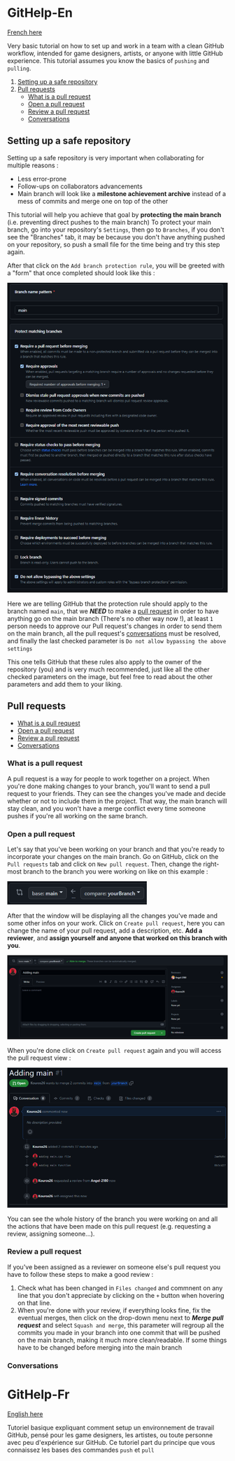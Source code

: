 # GitHelp-En

[French here](#githelp-fr)

Very basic tutorial on how to set up and work in a team with a clean GitHub workflow, intended for game designers, artists, or anyone with little GitHub experience. This tutorial assumes you know the basics of `pushing` and `pulling`.

1. [Setting up a safe repository](#setting-up-a-safe-repository)
2. [Pull requests](#pull-requests)
   - [What is a pull request](#what-is-a-pull-request)
   - [Open a pull request](#open-a-pull-request)
   - [Review a pull request](#review-a-pull-request)
   - [Conversations](#conversations)
  
## Setting up a safe repository

Setting up a safe repository is very important when collaborating for multiple reasons :

- Less error-prone
- Follow-ups on collaborators advancements
- Main branch will look like a **milestone achievement archive** instead of a mess of commits and merge one on top of the other

This tutorial will help you achieve that goal by **protecting the main branch** (i.e. preventing direct pushes to the main branch)
To protect your main branch, go into your repository's `Settings`, then go to `Branches`, if you don't see the "Branches" tab, it may be because you don't have anything pushed on your repository, so push a small file for the time being and try this step again.

After that click on the	`Add branch protection rule`, you will be greeted with a "form" that once completed should look like this :

![Branch protection](img/branchprotection.PNG)

Here we are telling GitHub that the protection rule should apply to the branch named `main`, that we ***NEED*** to make a [pull request](#pull-requests) in order to have anything go on the main branch (There's no other way now !), at least `1` person needs to approve our Pull request's changes in order to send them on the main branch, all the pull request's [conversations](#conversations) must be resolved, and finally the last checked parameter is `Do not allow bypassing the above settings`

This one tells GitHub that these rules also apply to the owner of the repository (you) and is very much recommended, just like all the other checked parameters on the image, but feel free to read about the other parameters and add them to your liking.

## Pull requests
   - [What is a pull request](#what-is-a-pull-request)
   - [Open a pull request](#open-a-pull-request)
   - [Review a pull request](#review-a-pull-request)
   - [Conversations](#conversations)

### What is a pull request

A pull request is a way for people to work together on a project. When you're done making changes to your branch, you'll want to send a pull request to your friends. They can see the changes you've made and decide whether or not to include them in the project. That way, the main branch will stay clean, and you won't have a merge conflict every time someone pushes if you're all working on the same branch.

### Open a pull request

Let's say that you've been working on your branch and that you're ready to incorporate your changes on the main branch.
Go on GitHub, click on the `Pull requests` tab and click on `New pull request`. Then, change the right-most branch to the branch you were working on like on this example : 

![Branch selection](img/branchselection.PNG)

After that the window will be displaying all the changes you've made and some other infos on your work. Click on `Create pull request`, here you can change the name of your pull request, add a description, etc. **Add a reviewer**, and **assign yourself and anyone that worked on this branch with you**.

![Pull Request](img/pullrequest.PNG)

When you're done click on `Create pull request` again and you will access the pull request view : 

![Pull request view](img/pullrequestview.PNG)

You can see the whole history of the branch you were working on and all the actions that have been made on this pull request (e.g. requesting a review, assigning someone...).

### Review a pull request

If you've been assigned as a reviewer on someone else's pull request you have to follow these steps to make a good review : 

1. Check what has been changed in `Files changed` and commnent on any line that you don't appreciate by clicking on the `+` button when hovering on that line.
2. When you're done with your review, if everything looks fine, fix the eventual merges, then click on the drop-down menu next to ***Merge pull request*** and select `Squash and merge`, this parameter will regroup all the commits you made in your branch into one commit that will be pushed on the main branch, making it much more clean/readable.
If some things have to be changed before merging into the main branch  
### Conversations














# GitHelp-Fr

[English here](#githelp-en)

Tutoriel basique expliquant comment setup un environnement de travail GitHub, pensé pour les game designers, les artistes, ou toute personne avec peu d'expérience sur GitHub. Ce tutoriel part du principe que vous connaissez les bases des commandes `push` et `pull`

